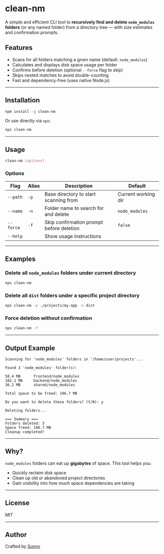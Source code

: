 # clean-nm

A simple and efficient CLI tool to **recursively find and delete `node_modules` folders** (or any named folder) from a directory tree — with size estimates and confirmation prompts.

## Features

-  Scans for all folders matching a given name (default: `node_modules`)
-  Calculates and displays disk space usage per folder
-  Confirms before deletion (optional `--force` flag to skip)
-  Skips nested matches to avoid double-counting
-  Fast and dependency-free (uses native Node.js)

---

## Installation

```bash
npm install -g clean-nm
```

Or use directly via `npx`:

```bash
npx clean-nm
```

---

## Usage

```bash
clean-nm [options]
```

### Options

| Flag      | Alias | Description                              | Default             |
| --------- | ----- | ---------------------------------------- | ------------------- |
| `--path`  | `-p`  | Base directory to start scanning from    | Current working dir |
| `--name`  | `-n`  | Folder name to search for and delete     | `node_modules`      |
| `--force` | `-f`  | Skip confirmation prompt before deletion | `false`             |
| `--help`  |       | Show usage instructions                  |                     |

---

## Examples

### Delete all `node_modules` folders under current directory

```bash
npx clean-nm
```

### Delete all `dist` folders under a specific project directory

```bash
npx clean-nm -p ./projects/my-app -n dist
```

### Force deletion without confirmation

```bash
npx clean-nm -f
```

---

## Output Example

```
Scanning for 'node_modules' folders in '/home/user/projects'...

Found 3 'node_modules' folder(s):

58.4 MB      frontend/node_modules
102.1 MB     backend/node_modules
36.2 MB      shared/node_modules

Total space to be freed: 196.7 MB

Do you want to delete these folders? (Y/N): y

Deleting folders...

=== Summary ===
Folders deleted: 3
Space freed: 196.7 MB
Cleanup completed!
```

---

## Why?

`node_modules` folders can eat up **gigabytes** of space. This tool helps you:

-  Quickly reclaim disk space
-  Clean up old or abandoned project directories
-  Gain visibility into how much space dependencies are taking

---

## License

MIT

---

## Author

Crafted by [Sunny](https://github.com/sunoura)
